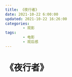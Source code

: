 ```yaml
---
title: 《夜行者》
date: 2021-10-22 6:00:00
updated: 2021-10-22 16:26:00
categories:
        - 观影
tags:
        - 电影
        - 观后感
---
```


# 《夜行者》
